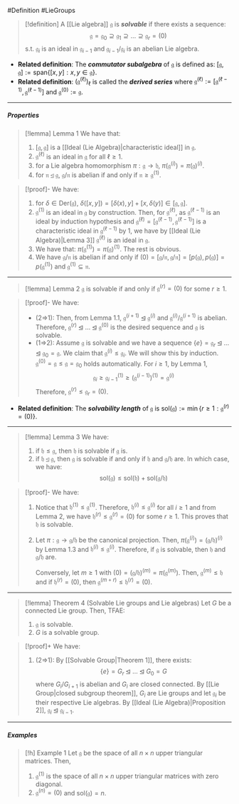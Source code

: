 #Definition #LieGroups 

> [!definition]
> A [[Lie algebra]] $\mathfrak{g}$ is ***solvable*** if there exists a sequence: $$\mathfrak{g}=\mathfrak{g}_{0}\supseteq \mathfrak{g}_{1}\supseteq\dots \supseteq\mathfrak{g}_{r}=(0)$$s.t. $\mathfrak{g}_{i}$ is an ideal in $\mathfrak{g}_{i-1}$ and $\mathfrak{g}_{i-1} /\mathfrak{g}_{i}$ is an abelian Lie algebra.
- **Related definition**: The ***commutator subalgebra*** of $\mathfrak{g}$ is defined as: $[\mathfrak{g},\mathfrak{g}]:=\text{span}\{ [x,y]:x,y\in \mathfrak{g} \}$.
- **Related definition**: $(\mathfrak{g}^{(\ell)})_{\ell}$ is called the ***derived series*** where $\mathfrak{g}^{(\ell)}:=[\mathfrak{g}^{(\ell-1)},\mathfrak{g}^{(\ell-1)}]$ and $\mathfrak{g}^{(0)}:=\mathfrak{g}$. 
---
##### Properties
> [!lemma] Lemma 1
> We have that:
> 1. $[\mathfrak{g},\mathfrak{g}]$ is a [[Ideal (Lie Algebra)|characteristic ideal]] in $\mathfrak{g}$. 
> 2. $\mathfrak{g}^{(\ell)}$ is an ideal in $\mathfrak{g}$ for all $\ell\geq 1$.
> 3. for a Lie algebra homomorphism $\pi:\mathfrak{g}\to \mathfrak{h}$, $\pi(\mathfrak{g}^{(i)})=\pi(\mathfrak{g})^{(i)}$.
> 4. for $\mathfrak{n}\unlhd \mathfrak{g}$, $\mathfrak{g} / \mathfrak{n}$ is abelian if and only if $\mathfrak{n}\geq \mathfrak{g}^{(1)}$.

> [!proof]-
> We have:
> 1. for $\delta\in \text{Der}(\mathfrak{g})$, $\delta([x,y])=[\delta(x),y]+[x,\delta(y)]\in [\mathfrak{g},\mathfrak{g}]$.
> 2. $\mathfrak{g}^{(1)}$ is an ideal in $\mathfrak{g}$ by construction. Then, for $\mathfrak{g}^{(\ell)}$, as $\mathfrak{g}^{(\ell-1)}$ is an ideal by induction hypothesis and $\mathfrak{g}^{(\ell)}=[\mathfrak{g}^{(\ell-1)},\mathfrak{g}^{(\ell-1)}]$ is a characteristic ideal in $\mathfrak{g}^{(\ell-1)}$ by 1, we have by [[Ideal (Lie Algebra)|Lemma 3]] $\mathfrak{g}^{(\ell)}$ is an ideal in $\mathfrak{g}$.
> 3. We have that: $\pi(\mathfrak{g}^{(1)})=\pi(\mathfrak{g})^{(1)}$. The rest is obvious.
> 4. We have $\mathfrak{g} / \mathfrak{n}$ is abelian if and only if $(0)=[\mathfrak{g} / \mathfrak{n},\mathfrak{g} / \mathfrak{n}]=[p(\mathfrak{g}),p(\mathfrak{g})]=p(\mathfrak{g}^{(1)})$ and $\mathfrak{g}^{(1)}\subseteq \mathfrak{n}$.
---
> [!lemma] Lemma 2
> $\mathfrak{g}$ is solvable if and only if $\mathfrak{g}^{(r)}=(0)$ for some $r\geq 1$. 

> [!proof]-
> We have:
> - (2=>1): Then, from Lemma 1.1, $\mathfrak{g}^{(i+1)}\unlhd \mathfrak{g}^{(i)}$ and $\mathfrak{g}^{(i)} / \mathfrak{g}^{(i+1)}$ is abelian. Therefore, $\mathfrak{g}^{(r)}\unlhd \dots\unlhd \mathfrak{g}^{(0)}$ is the desired sequence and $\mathfrak{g}$ is solvable.
> - (1=>2): Assume $\mathfrak{g}$ is solvable and we have a sequence $\{ e \}=\mathfrak{g}_{r}\unlhd \dots\unlhd \mathfrak{g}_{0}=\mathfrak{g}$. We claim that $\mathfrak{g}^{(i)}\leq \mathfrak{g}_{i}$. We will show this by induction. $\mathfrak{g}^{(0)}=\mathfrak{g}\leq \mathfrak{g}=\mathfrak{g}_{0}$ holds automatically. For $i\geq 1$, by Lemma 1, $$\mathfrak{g}_{i}\geq \mathfrak{g}_{i-1}^{(1)}\geq (\mathfrak{g}^{(i-1)})^{(1)}=\mathfrak{g}^{(i)}$$Therefore, $\mathfrak{g}^{(r)}\leq \mathfrak{g}_{r}=(0)$.
- **Related definition**: The ***solvability length*** of $\mathfrak{g}$ is $\text{sol}(\mathfrak{g}):=\min\{ r\geq 1:\mathfrak{g}^{(r)}=(0)\}$.
---
> [!lemma] Lemma 3
> We have:
> 1. if $\mathfrak{h}\leq \mathfrak{g}$, then $\mathfrak{h}$ is solvable if $\mathfrak{g}$ is.
> 2. if $\mathfrak{h}\unlhd \mathfrak{g}$, then $\mathfrak{g}$ is solvable if and only if $\mathfrak{h}$ and $\mathfrak{g / h}$ are. In which case, we have: $$\text{sol}(\mathfrak{g})\leq \text{sol}(\mathfrak{h})+\text{sol}(\mathfrak{g} / \mathfrak{h})$$

> [!proof]-
> We have:
> 1. Notice that $\mathfrak{h}^{(1)}\leq \mathfrak{g}^{(1)}$. Therefore, $\mathfrak{h}^{(i)}\leq \mathfrak{g}^{(i)}$ for all $i\geq 1$ and from Lemma 2, we have $\mathfrak{h}^{(r)}\leq\mathfrak{g}^{(r)}=(0)$ for some $r\geq 1$. This proves that $\mathfrak{h}$ is solvable.
> 2. Let $\pi:\mathfrak{g}\to \mathfrak{g} / \mathfrak{h}$ be the canonical projection. Then, $\pi(\mathfrak{g}^{ (i)})=(\mathfrak{g} / \mathfrak{h})^{(i)}$ by Lemma 1.3 and $\mathfrak{h}^{(i)}\leq \mathfrak{g}^{(i)}$. Therefore, if $\mathfrak{g}$ is solvable, then $\mathfrak{h}$ and $\mathfrak{g} / \mathfrak{h}$ are.
>    
>    Conversely, let $m\geq 1$ with $(0)=(\mathfrak{g} / \mathfrak{h})^{(m)}=\pi(\mathfrak{g}^{(m)})$. Then, $\mathfrak{g}^{(m)}\leq \mathfrak{h}$ and if $\mathfrak{h}^{(r)}=(0)$, then $\mathfrak{g}^{(m+r)}\leq \mathfrak{h}^{(r)}=(0)$.
---
> [!lemma] Theorem 4 (Solvable Lie groups and Lie algebras)
> Let $G$ be a connected Lie group. Then, TFAE:
> 1. $\mathfrak{g}$ is solvable.
> 2. $G$ is a solvable group.

> [!proof]+
> We have:
> 1. (2=>1): By [[Solvable Group|Theorem 1]], there exists: $$\{ e \}=G_{r}\unlhd \dots\unlhd G_{0}=G$$where $G_{i} / G_{i+1}$ is abelian and $G_{i}$ are closed connected. By [[Lie Group|closed subgroup theorem]], $G_{i}$ are Lie groups and let $\mathfrak{g}_{i}$ be their respective Lie algebras. By [[Ideal (Lie Algebra)|Proposition 2]], $\mathfrak{g}_{i}\unlhd \mathfrak{g}_{i-1}$. 
---
##### Examples
> [!h] Example 1
> Let $\mathfrak{g}$ be the space of all $n\times n$ upper triangular matrices. Then, 
> 1. $\mathfrak{g}^{(1)}$ is the space of all $n\times n$ upper triangular matrices with zero diagonal.
> 2. $\mathfrak{g}^{(n)}=(0)$ and $\text{sol}(\mathfrak{g})=n$.
